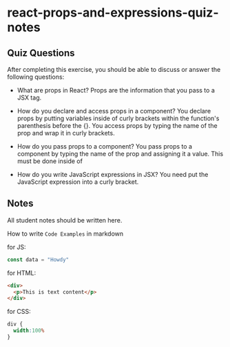 # react-props-and-expressions-quiz-notes

## Quiz Questions

After completing this exercise, you should be able to discuss or answer the following questions:

- What are props in React?
Props are the information that you pass to a JSX tag.

- How do you declare and access props in a component?
You declare props by putting variables inside of curly brackets within the function's parenthesis before the {}.
You access props by typing the name of the prop and wrap it in curly brackets.

- How do you pass props to a component?
You pass props to a component by typing the name of the prop and assigning it a value. This must be done inside of <functionName />

- How do you write JavaScript expressions in JSX?
You need put the JavaScript expression into a curly bracket.

## Notes

All student notes should be written here.


How to write `Code Examples` in markdown

for JS:
```javascript
const data = "Howdy"
```

for HTML:
```html
<div>
  <p>This is text content</p>
</div>
```

for CSS:
```css
div {
  width:100%
}
```
